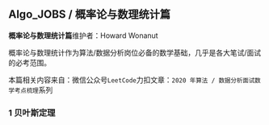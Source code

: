## Algo_JOBS / 概率论与数理统计篇

**概率论与数理统计篇**维护者：Howard Wonanut



概率论与数理统计作为算法/数据分析岗位必备的数学基础，几乎是各大笔试/面试的必考范围。

本篇相关内容来自：微信公众号`LeetCode`力扣文章：`2020 年算法 / 数据分析面试数学考点梳理`系列



### 1 贝叶斯定理

